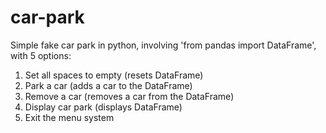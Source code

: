 # car-park

Simple fake car park in python, involving 'from pandas import DataFrame', with 5 options:
   1. Set all spaces to empty (resets DataFrame)
   2. Park a car (adds a car to the DataFrame)
   3. Remove a car (removes a car from the DataFrame)
   4. Display car park (displays DataFrame)
   5. Exit the menu system
